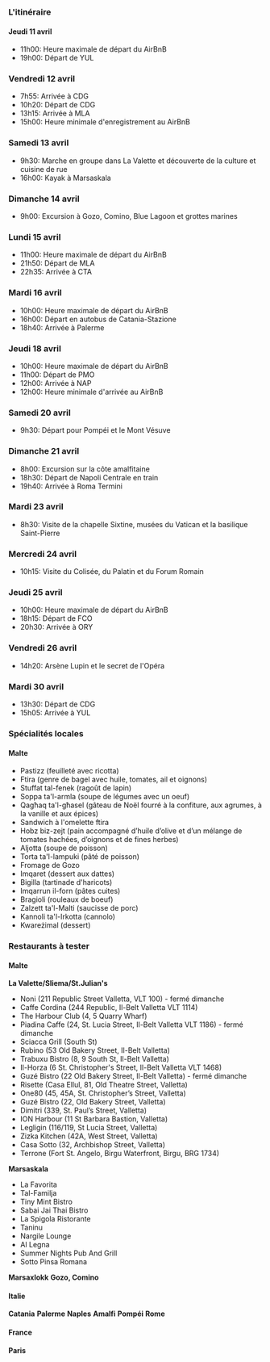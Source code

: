 ### L'itinéraire

#### Jeudi 11 avril
- 11h00: Heure maximale de départ du AirBnB
- 19h00: Départ de YUL

### Vendredi 12 avril
- 7h55: Arrivée à CDG
- 10h20: Départ de CDG
- 13h15: Arrivée à MLA
- 15h00: Heure minimale d'enregistrement au AirBnB

### Samedi 13 avril
- 9h30: Marche en groupe dans La Valette et découverte de la culture et cuisine de rue
- 16h00: Kayak à Marsaskala

### Dimanche 14 avril
- 9h00: Excursion à Gozo, Comino, Blue Lagoon et grottes marines

### Lundi 15 avril
- 11h00: Heure maximale de départ du AirBnB
- 21h50: Départ de MLA
- 22h35: Arrivée à CTA

### Mardi 16 avril
- 10h00: Heure maximale de départ du AirBnB
- 16h00: Départ en autobus de Catania-Stazione
- 18h40: Arrivée à Palerme

### Jeudi 18 avril
- 10h00: Heure maximale de départ du AirBnB
- 11h00: Départ de PMO
- 12h00: Arrivée à NAP
- 12h00: Heure minimale d'arrivée au AirBnB

### Samedi 20 avril
- 9h30: Départ pour Pompéi et le Mont Vésuve

### Dimanche 21 avril
- 8h00: Excursion sur la côte amalfitaine
- 18h30: Départ de Napoli Centrale en train
- 19h40: Arrivée à Roma Termini

### Mardi 23 avril
- 8h30: Visite de la chapelle Sixtine, musées du Vatican et la basilique Saint-Pierre

### Mercredi 24 avril
- 10h15: Visite du Colisée, du Palatin et du Forum Romain

### Jeudi 25 avril
- 10h00: Heure maximale de départ du AirBnB
- 18h15: Départ de FCO
- 20h30: Arrivée à ORY

### Vendredi 26 avril
- 14h20: Arsène Lupin et le secret de l'Opéra

### Mardi 30 avril
- 13h30: Départ de CDG
- 15h05: Arrivée à YUL

### Spécialités locales
#### Malte
- Pastizz (feuilleté avec ricotta)
- Ftira (genre de bagel avec huile, tomates, ail et oignons)
- Stuffat tal-fenek (ragoût de lapin)
- Soppa ta'l-armla (soupe de légumes avec un oeuf)
- Qagħaq ta'l-għasel (gâteau de Noël fourré à la confiture, aux agrumes, à la vanille et aux épices)
- Sandwich à l'omelette ftira
- Hobz biz-zejt (pain accompagné d’huile d’olive et d’un mélange de tomates hachées, d’oignons et de fines herbes)
- Aljotta (soupe de poisson)
- Torta ta'l-lampuki (pâté de poisson)
- Fromage de Gozo
- Imqaret (dessert aux dattes)
- Bigilla (tartinade d'haricots)
- Imqarrun il-forn (pâtes cuites)
- Bragioli (rouleaux de boeuf)
- Zalzett ta'l-Malti (saucisse de porc)
- Kannoli ta'l-Irkotta (cannolo)
- Kwareżimal (dessert)

### Restaurants à tester
#### Malte
**La Valette/Sliema/St.Julian's**
- Noni (211 Republic Street Valletta, VLT 100) - fermé dimanche
- Caffe Cordina (244 Republic, Il-Belt Valletta VLT 1114)
- The Harbour Club (4, 5 Quarry Wharf)
- Piadina Caffe (24, St. Lucia Street, Il-Belt Valletta VLT 1186) - fermé dimanche
- Sciacca Grill (South St)
- Rubino (53 Old Bakery Street, Il-Belt Valletta)
- Trabuxu Bistro (8, 9 South St, Il-Belt Valletta)
- Il-Horza (6 St. Christopher's Street, Il-Belt Valletta VLT 1468)
- Guzé Bistro (22 Old Bakery Street, Il-Belt Valletta) - fermé dimanche
- Risette (Casa Ellul, 81, Old Theatre Street, Valletta)
- One80 (45, 45A, St. Christopher’s Street, Valletta)
- Guzé Bistro (22, Old Bakery Street, Valletta)
- Dimitri (339, St. Paul’s Street, Valletta)
- ION Harbour (11 St Barbara Bastion, Valletta)
- Legligin (116/119, St Lucia Street, Valletta)
- Zizka Kitchen (42A, West Street, Valletta)
- Casa Sotto (32, Archbishop Street, Valletta)
- Terrone (Fort St. Angelo, Birgu Waterfront, Birgu, BRG 1734)

**Marsaskala**
- La Favorita
- Tal-Familja
- Tiny Mint Bistro
- Sabai Jai Thai Bistro
- La Spigola Ristorante
- Taninu
- Nargile Lounge
- Al Legna
- Summer Nights Pub And Grill
- Sotto Pinsa Romana

**Marsaxlokk**
**Gozo, Comino**

#### Italie
**Catania**
**Palerme**
**Naples**
**Amalfi**
**Pompéi**
**Rome**

#### France
**Paris**

